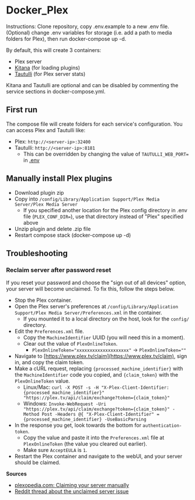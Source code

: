 # Docker_Plex

Instructions: Clone repository, copy .env.example to a new .env file. (Optional) change .env variables for storage (i.e. add a path to media folders for Plex), then run docker-compose up -d.

By default, this will create 3 containers:

* Plex server
* [Kitana](https://github.com/pannal/Kitana) (for loading plugins)
* [Tautulli](https://tautulli.com) (for Plex server stats)

Kitana and Tautulli are optional and can be disabled by commenting the service sections in docker-compose.yml.

## First run

The compose file will create folders for each service's configuration. You can access Plex and Tautulli like:

* Plex: `http://<server-ip>:32400`
* Tautulli: `http://<server-ip>:8181`
    * This can be overridden by changing the value of `TAUTULLI_WEB_PORT=` in [.env](.env.example)

## Manually install Plex plugins

* Download plugin zip
* Copy into `/config/Library/Application Support/Plex Media Server/Plex Media Server`
    * If you specified another location for the Plex config directory in .env file (`PLEX_CONF_DIR=`), use that directory instead of "Plex" specified above
* Unzip plugin and delete .zip file
* Restart compose stack (docker-compose up -d)

## Troubleshooting

### Reclaim server after password reset

If you reset your password and choose the "sign out of all devices" option, your server will become unclaimed. To fix this, follow the steps below.

- Stop the Plex container.
- Open the Plex server's preferences at `/config/Library/Application Support/Plex Media Server/Preferences.xml` in the container.
  - If you mounted it to a local directory on the host, look for the `config/` directory.
- Edit the `Preferences.xml` file.
  - Copy the `MachineIdentifier` UUID (you will need this in a moment).
  - Clear out the value of `PlexOnlineToken`.
    - `PlexOnlineToken="xxxxxxxxxxxxxxxxxxxx"` -> `PlexOnlineToken=""`
- Navigate to [https://www.plex.tv/claim](https://www.plex.tv/claim), sign in, and copy the claim token.
- Make a cURL request, replacing `{processed_machine_identifier}` with the `MachineIdentifier` code you copied, and `{claim_token}` with the `PlexOnlineToken` value.
  - Linux/Mac: `curl -X POST -s -H "X-Plex-Client-Identifier: {processed_machine_identifier}" "https://plex.tv/api/claim/exchange?token={claim_token}"`
  - Windows: `Invoke-WebRequest -Uri "https://plex.tv/api/claim/exchange?token={claim_token}" -Method Post -Headers @{ "X-Plex-Client-Identifier" = {processed_machine_identifier} -UseBasicParsing`
- In the response you get, look towards the bottom for `authentication-token`.
  - Copy the value and paste it into the `Preferences.xml` file at `PlexOnlineToken` (the value you cleared out earlier).
  - Make sure `AcceptEULA` is `1`.
- Restart the Plex container and navigate to the webUI, and your server should be claimed.

**Sources**

- [plexopedia.com: Claiming your server manually](https://www.plexopedia.com/plex-media-server/general/claim-server/#:~:text=Open%20a%20Web%20browser%20and,Copy%20this%20token.&text=Replace%20%7Bprocessed_machine_identifier%7D%20with%20the%20value,token%20from%20the%20Web%20page)
- [Reddit thread about the unclaimed server issue](https://www.reddit.com/r/PleX/comments/1nc6ox6/for_those_having_extreme_difficulty_reclaiming/)
